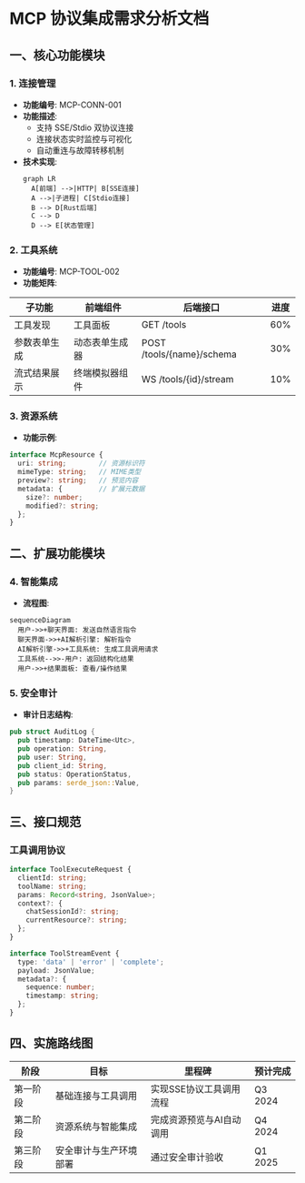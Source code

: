 # MCP 协议集成需求分析文档

## 一、核心功能模块

### 1. 连接管理
- **功能编号**: MCP-CONN-001
- **功能描述**:
  - 支持 SSE/Stdio 双协议连接
  - 连接状态实时监控与可视化
  - 自动重连与故障转移机制
- **技术实现**:
  ```mermaid
  graph LR
    A[前端] -->|HTTP| B[SSE连接]
    A -->|子进程| C[Stdio连接]
    B --> D[Rust后端]
    C --> D
    D --> E[状态管理]
  ```

### 2. 工具系统
- **功能编号**: MCP-TOOL-002
- **功能矩阵**:

| 子功能           | 前端组件               | 后端接口                     | 进度 |
|------------------|-----------------------|----------------------------|------|
| 工具发现         | 工具面板              | GET /tools                 | 60%  |
| 参数表单生成     | 动态表单生成器        | POST /tools/{name}/schema  | 30%  |
| 流式结果展示     | 终端模拟器组件        | WS /tools/{id}/stream      | 10%  |

### 3. 资源系统
- **功能示例**:
```typescript
interface McpResource {
  uri: string;        // 资源标识符
  mimeType: string;   // MIME类型
  preview?: string;   // 预览内容
  metadata: {         // 扩展元数据
    size?: number;
    modified?: string;
  };
}
```

## 二、扩展功能模块

### 4. 智能集成
- **流程图**:
```mermaid
sequenceDiagram
  用户->>+聊天界面: 发送自然语言指令
  聊天界面->>+AI解析引擎: 解析指令
  AI解析引擎->>+工具系统: 生成工具调用请求
  工具系统-->>-用户: 返回结构化结果
  用户->>+结果面板: 查看/操作结果
```

### 5. 安全审计
- **审计日志结构**:
```rust
pub struct AuditLog {
  pub timestamp: DateTime<Utc>,
  pub operation: String,
  pub user: String,
  pub client_id: String,
  pub status: OperationStatus,
  pub params: serde_json::Value,
}
```

## 三、接口规范

### 工具调用协议
```typescript
interface ToolExecuteRequest {
  clientId: string;
  toolName: string;
  params: Record<string, JsonValue>;
  context?: {
    chatSessionId?: string;
    currentResource?: string;
  };
}

interface ToolStreamEvent {
  type: 'data' | 'error' | 'complete';
  payload: JsonValue;
  metadata?: {
    sequence: number;
    timestamp: string;
  };
}
```

## 四、实施路线图

| 阶段   | 目标                          | 里程碑                      | 预计完成 |
|--------|------------------------------|----------------------------|----------|
| 第一阶段 | 基础连接与工具调用           | 实现SSE协议工具调用流程     | Q3 2024  |
| 第二阶段 | 资源系统与智能集成           | 完成资源预览与AI自动调用    | Q4 2024  |
| 第三阶段 | 安全审计与生产环境部署       | 通过安全审计验收            | Q1 2025  |
